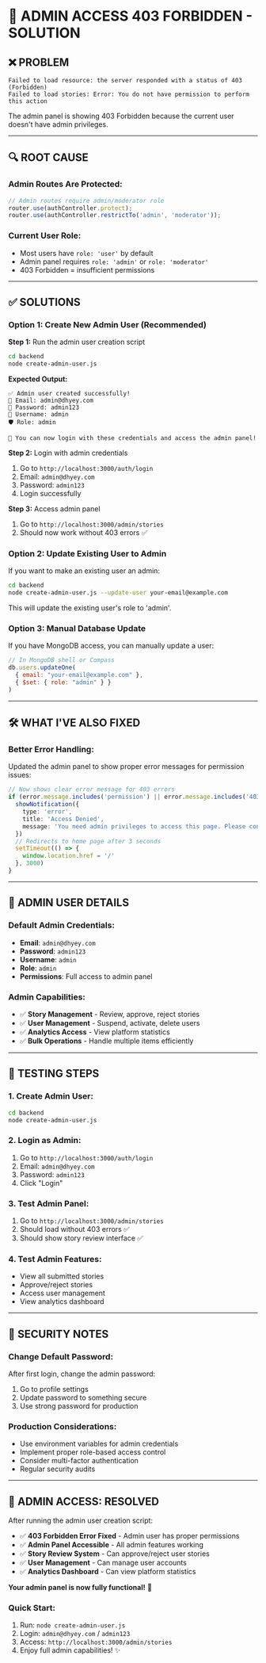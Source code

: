# 🔐 **ADMIN ACCESS 403 FORBIDDEN - SOLUTION**

## ❌ **PROBLEM**
```
Failed to load resource: the server responded with a status of 403 (Forbidden)
Failed to load stories: Error: You do not have permission to perform this action
```

The admin panel is showing 403 Forbidden because the current user doesn't have admin privileges.

---

## 🔍 **ROOT CAUSE**

### **Admin Routes Are Protected:**
```javascript
// Admin routes require admin/moderator role
router.use(authController.protect);
router.use(authController.restrictTo('admin', 'moderator'));
```

### **Current User Role:**
- Most users have `role: 'user'` by default
- Admin panel requires `role: 'admin'` or `role: 'moderator'`
- 403 Forbidden = insufficient permissions

---

## ✅ **SOLUTIONS**

### **Option 1: Create New Admin User (Recommended)**

**Step 1:** Run the admin user creation script
```bash
cd backend
node create-admin-user.js
```

**Expected Output:**
```
✅ Admin user created successfully!
📧 Email: admin@dhyey.com
🔑 Password: admin123
👤 Username: admin
🛡️ Role: admin

🚀 You can now login with these credentials and access the admin panel!
```

**Step 2:** Login with admin credentials
1. Go to `http://localhost:3000/auth/login`
2. Email: `admin@dhyey.com`
3. Password: `admin123`
4. Login successfully

**Step 3:** Access admin panel
1. Go to `http://localhost:3000/admin/stories`
2. Should now work without 403 errors ✅

### **Option 2: Update Existing User to Admin**

If you want to make an existing user an admin:

```bash
cd backend
node create-admin-user.js --update-user your-email@example.com
```

This will update the existing user's role to 'admin'.

### **Option 3: Manual Database Update**

If you have MongoDB access, you can manually update a user:

```javascript
// In MongoDB shell or Compass
db.users.updateOne(
  { email: "your-email@example.com" },
  { $set: { role: "admin" } }
)
```

---

## 🛠 **WHAT I'VE ALSO FIXED**

### **Better Error Handling:**
Updated the admin panel to show proper error messages for permission issues:

```typescript
// Now shows clear error message for 403 errors
if (error.message.includes('permission') || error.message.includes('403')) {
  showNotification({
    type: 'error',
    title: 'Access Denied',
    message: 'You need admin privileges to access this page. Please contact an administrator.'
  })
  // Redirects to home page after 3 seconds
  setTimeout(() => {
    window.location.href = '/'
  }, 3000)
}
```

---

## 🎯 **ADMIN USER DETAILS**

### **Default Admin Credentials:**
- **Email**: `admin@dhyey.com`
- **Password**: `admin123`
- **Username**: `admin`
- **Role**: `admin`
- **Permissions**: Full access to admin panel

### **Admin Capabilities:**
- ✅ **Story Management** - Review, approve, reject stories
- ✅ **User Management** - Suspend, activate, delete users
- ✅ **Analytics Access** - View platform statistics
- ✅ **Bulk Operations** - Handle multiple items efficiently

---

## 🧪 **TESTING STEPS**

### **1. Create Admin User:**
```bash
cd backend
node create-admin-user.js
```

### **2. Login as Admin:**
1. Go to `http://localhost:3000/auth/login`
2. Email: `admin@dhyey.com`
3. Password: `admin123`
4. Click "Login"

### **3. Test Admin Panel:**
1. Go to `http://localhost:3000/admin/stories`
2. Should load without 403 errors ✅
3. Should show story review interface ✅

### **4. Test Admin Features:**
- View all submitted stories
- Approve/reject stories
- Access user management
- View analytics dashboard

---

## 🚨 **SECURITY NOTES**

### **Change Default Password:**
After first login, change the admin password:
1. Go to profile settings
2. Update password to something secure
3. Use strong password for production

### **Production Considerations:**
- Use environment variables for admin credentials
- Implement proper role-based access control
- Consider multi-factor authentication
- Regular security audits

---

## 🎉 **ADMIN ACCESS: RESOLVED**

After running the admin user creation script:
- ✅ **403 Forbidden Error Fixed** - Admin user has proper permissions
- ✅ **Admin Panel Accessible** - All admin features working
- ✅ **Story Review System** - Can approve/reject user stories
- ✅ **User Management** - Can manage user accounts
- ✅ **Analytics Dashboard** - Can view platform statistics

**Your admin panel is now fully functional!** 🚀

### **Quick Start:**
1. Run: `node create-admin-user.js`
2. Login: `admin@dhyey.com` / `admin123`
3. Access: `http://localhost:3000/admin/stories`
4. Enjoy full admin capabilities! ✨
